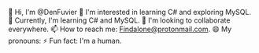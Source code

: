 👋 Hi, I'm @DenFuvier
👀 I'm interested in learning C# and exploring MySQL.
🌱 Currently, I'm learning C# and MySQL.
💞️ I'm looking to collaborate everywhere.
📫 How to reach me: Findalone@protonmail.com.
😄 My pronouns: 
⚡ Fun fact: I'm a human.

<!---
DenFuvier/DenFuvier is a ✨ special ✨ repository because its `README.md` (this file) appears on your GitHub profile.
You can click the Preview link to take a look at your changes.
--->
